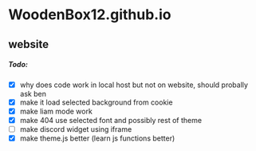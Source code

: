 # WoodenBox12.github.io
## website

##### Todo:
 - [x] why does code work in local host but not on website, should probally ask ben
 - [x] make it load selected background from cookie
 - [x] make liam mode work
 - [x] make 404 use selected font and possibly rest of theme
 - [ ] make discord widget using iframe
 - [x] make theme.js better (learn js functions better)
